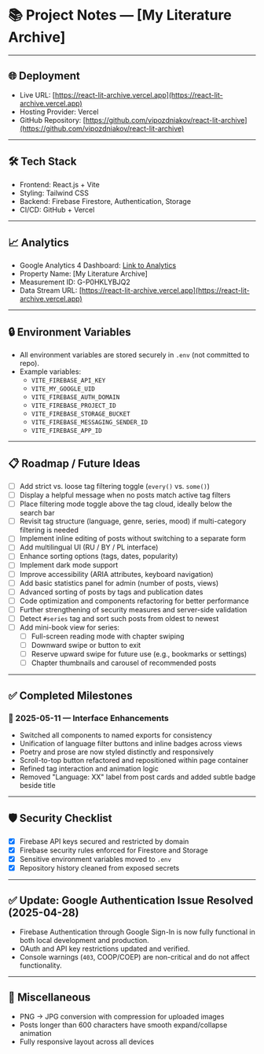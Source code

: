 # 📚 Project Notes — [My Literature Archive]

---

## 🌐 Deployment

- Live URL: [https://react-lit-archive.vercel.app](https://react-lit-archive.vercel.app)
- Hosting Provider: Vercel
- GitHub Repository: [https://github.com/vipozdniakov/react-lit-archive](https://github.com/vipozdniakov/react-lit-archive)

---

## 🛠️ Tech Stack

- Frontend: React.js + Vite
- Styling: Tailwind CSS
- Backend: Firebase Firestore, Authentication, Storage
- CI/CD: GitHub + Vercel

---

## 📈 Analytics

- Google Analytics 4 Dashboard: [Link to Analytics](https://analytics.google.com/analytics/web/)
- Property Name: [My Literature Archive]
- Measurement ID: G-P0HKLYBJQ2
- Data Stream URL: [https://react-lit-archive.vercel.app](https://react-lit-archive.vercel.app)

---

## 🔒 Environment Variables

- All environment variables are stored securely in `.env` (not committed to repo).
- Example variables:
  - `VITE_FIREBASE_API_KEY`
  - `VITE_MY_GOOGLE_UID`
  - `VITE_FIREBASE_AUTH_DOMAIN`
  - `VITE_FIREBASE_PROJECT_ID`
  - `VITE_FIREBASE_STORAGE_BUCKET`
  - `VITE_FIREBASE_MESSAGING_SENDER_ID`
  - `VITE_FIREBASE_APP_ID`

---

## 📋 Roadmap / Future Ideas

- [ ] Add strict vs. loose tag filtering toggle (`every()` vs. `some()`)
- [ ] Display a helpful message when no posts match active tag filters
- [ ] Place filtering mode toggle above the tag cloud, ideally below the search bar
- [ ] Revisit tag structure (language, genre, series, mood) if multi-category filtering is needed
- [ ] Implement inline editing of posts without switching to a separate form
- [ ] Add multilingual UI (RU / BY / PL interface)
- [ ] Enhance sorting options (tags, dates, popularity)
- [ ] Implement dark mode support
- [ ] Improve accessibility (ARIA attributes, keyboard navigation)
- [ ] Add basic statistics panel for admin (number of posts, views)
- [ ] Advanced sorting of posts by tags and publication dates
- [ ] Code optimization and components refactoring for better performance
- [ ] Further strengthening of security measures and server-side validation
- [ ] Detect `#series` tag and sort such posts from oldest to newest
- [ ] Add mini-book view for series:
  - [ ] Full-screen reading mode with chapter swiping
  - [ ] Downward swipe or button to exit
  - [ ] Reserve upward swipe for future use (e.g., bookmarks or settings)
  - [ ] Chapter thumbnails and carousel of recommended posts

---

## ✅ Completed Milestones

### 🔄 2025-05-11 — Interface Enhancements

- Switched all components to named exports for consistency
- Unification of language filter buttons and inline badges across views
- Poetry and prose are now styled distinctly and responsively
- Scroll-to-top button refactored and repositioned within page container
- Refined tag interaction and animation logic
- Removed "Language: XX" label from post cards and added subtle badge beside title

---

## 🛡️ Security Checklist

- [x] Firebase API keys secured and restricted by domain
- [x] Firebase security rules enforced for Firestore and Storage
- [x] Sensitive environment variables moved to `.env`
- [x] Repository history cleaned from exposed secrets

---

## ✅ Update: Google Authentication Issue Resolved (2025-04-28)

- Firebase Authentication through Google Sign-In is now fully functional in both local development and production.
- OAuth and API key restrictions updated and verified.
- Console warnings (`403`, COOP/COEP) are non-critical and do not affect functionality.

---

## 🧠 Miscellaneous

- PNG → JPG conversion with compression for uploaded images
- Posts longer than 600 characters have smooth expand/collapse animation
- Fully responsive layout across all devices
